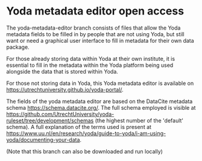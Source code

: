 # Yoda metadata editor open access
The yoda-metadata-editor branch consists of files that allow the Yoda metadata fields to be filled in by people that are not 
using Yoda, but still want or need a graphical user interface to fill in metadata for their own data package. 

For those already storing data within Yoda at their own institute, it is essential to fill in the metadata within the Yoda platform being used alongside the data that is stored within Yoda. 

For those not storing data in Yoda, this Yoda metadata editor is available on https://utrechtuniversity.github.io/yoda-portal/.

The fields of the yoda metadata editor are based on the DataCite metadata schema https://schema.datacite.org/. The full schema employed is 
visible at https://github.com/UtrechtUniversity/yoda-ruleset/tree/development/schemas (the highest number of the 'default' schema). A full explanation of the terms used is present at https://www.uu.nl/en/research/yoda/guide-to-yoda/i-am-using-yoda/documenting-your-data.

(Note that this branch can also be downloaded and run locally)
